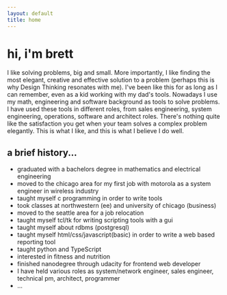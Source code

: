 ```yaml
---
layout: default
title: home
---
```


# hi, i'm brett
I like solving problems, big and small. More importantly, I like finding the most elegant, creative and effective solution to a problem (perhaps this is why Design Thinking resonates with me). I've been like this for as long as I can remember, even as a kid working with my dad's tools. Nowadays I use my math, engineering and software background as tools to solve problems. I have used these tools in different roles, from sales engineering, system engineering, operations, software and architect roles. There's nothing quite like the satisfaction you get when your team solves a complex problem elegantly. This is what I like, and this is what I believe I do well.


## a brief history...
* graduated with a bachelors degree in mathematics and electrical engineering
* moved to the chicago area for my first job with motorola as a system engineer in wireless industry
* taught myself c programming in order to write tools
* took classes at northwestern (ee) and university of chicago (business)
* moved to the seattle area for a job relocation
* taught myself tcl/tk for writing scripting tools with a gui
* taught myself about rdbms (postgresql)
* taught myself html/css/javascript(basic) in order to write a web based reporting tool
* taught python and TypeScript
* interested in fitness and nutrition
* finished nanodegree through udacity for frontend web developer
* I have held various roles as system/network engineer, sales engineer, technical pm, architect, programmer
* ...
